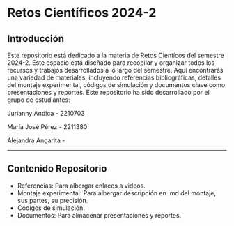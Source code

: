 # Retos Científicos 2024-2
## Introducción
Este repositorio está dedicado a la materia de Retos Cientícos del semestre 2024-2. Este espacio está diseñado para recopilar y organizar todos los recursos y trabajos desarrollados a lo largo del semestre. Aquí encontrarás una variedad de materiales, incluyendo referencias bibliográficas, detalles del montaje experimental, códigos de simulación y documentos clave como presentaciones y reportes. Este repositorio ha sido desarrollado por el grupo de estudiantes:

Jurianny Andica - 2210703

María José Pérez - 2211380

Alejandra Angarita - 

----------------------------------------------------------------------------------------------------------

## Contenido Repositorio
+ Referencias: Para albergar enlaces a videos.
+ Montaje experimental: Para albergar descripción en .md del montaje, sus partes, su precisión.
+ Códigos de simulación.
+ Documentos: Para almacenar presentaciones y reportes.

